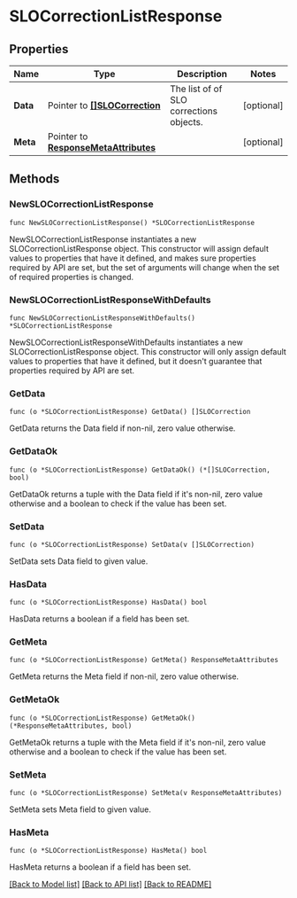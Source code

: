 # SLOCorrectionListResponse

## Properties

| Name     | Type                                                               | Description                             | Notes      |
| -------- | ------------------------------------------------------------------ | --------------------------------------- | ---------- |
| **Data** | Pointer to [**[]SLOCorrection**](SLOCorrection.md)                 | The list of of SLO corrections objects. | [optional] |
| **Meta** | Pointer to [**ResponseMetaAttributes**](ResponseMetaAttributes.md) |                                         | [optional] |

## Methods

### NewSLOCorrectionListResponse

`func NewSLOCorrectionListResponse() *SLOCorrectionListResponse`

NewSLOCorrectionListResponse instantiates a new SLOCorrectionListResponse object.
This constructor will assign default values to properties that have it defined,
and makes sure properties required by API are set, but the set of arguments
will change when the set of required properties is changed.

### NewSLOCorrectionListResponseWithDefaults

`func NewSLOCorrectionListResponseWithDefaults() *SLOCorrectionListResponse`

NewSLOCorrectionListResponseWithDefaults instantiates a new SLOCorrectionListResponse object.
This constructor will only assign default values to properties that have it defined,
but it doesn't guarantee that properties required by API are set.

### GetData

`func (o *SLOCorrectionListResponse) GetData() []SLOCorrection`

GetData returns the Data field if non-nil, zero value otherwise.

### GetDataOk

`func (o *SLOCorrectionListResponse) GetDataOk() (*[]SLOCorrection, bool)`

GetDataOk returns a tuple with the Data field if it's non-nil, zero value otherwise
and a boolean to check if the value has been set.

### SetData

`func (o *SLOCorrectionListResponse) SetData(v []SLOCorrection)`

SetData sets Data field to given value.

### HasData

`func (o *SLOCorrectionListResponse) HasData() bool`

HasData returns a boolean if a field has been set.

### GetMeta

`func (o *SLOCorrectionListResponse) GetMeta() ResponseMetaAttributes`

GetMeta returns the Meta field if non-nil, zero value otherwise.

### GetMetaOk

`func (o *SLOCorrectionListResponse) GetMetaOk() (*ResponseMetaAttributes, bool)`

GetMetaOk returns a tuple with the Meta field if it's non-nil, zero value otherwise
and a boolean to check if the value has been set.

### SetMeta

`func (o *SLOCorrectionListResponse) SetMeta(v ResponseMetaAttributes)`

SetMeta sets Meta field to given value.

### HasMeta

`func (o *SLOCorrectionListResponse) HasMeta() bool`

HasMeta returns a boolean if a field has been set.

[[Back to Model list]](../README.md#documentation-for-models) [[Back to API list]](../README.md#documentation-for-api-endpoints) [[Back to README]](../README.md)
